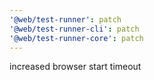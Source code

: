 ```yaml
---
'@web/test-runner': patch
'@web/test-runner-cli': patch
'@web/test-runner-core': patch
---
```


increased browser start timeout
